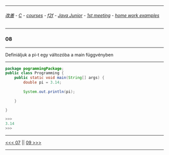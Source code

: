 
---

###### [改善](https://github.com/ttltrk/0C/blob/master/README.MD) - [C](https://github.com/ttltrk/PRG/blob/master/CODING.MD) - [courses](https://github.com/ttltrk/Courses/blob/master/README.MD) - [f2f](https://github.com/ttltrk/Courses/blob/master/F2F/F2F.MD) - [Java Junior](https://github.com/ttltrk/PRG/blob/master/JAVA/DOC/BJM/TOMI/JJ.MD) - [1st meeting](https://github.com/ttltrk/PRG/blob/master/JAVA/DOC/BJM/TOMI/01/1st.md) - [home work examples](https://github.com/ttltrk/PRG/blob/master/JAVA/DOC/BJM/TOMI/01/feladat.md)

---

### 08

---

Definiáljuk a pi-t egy változóba a main függvényben

---

```java
package pogrammingPackage;
public class Programming {
	public static void main(String[] args) {
		double pi = 3.14;	
				
		System.out.println(pi);
		
	}

}

>>>
3.14
>>>
```

---

[<<< 07](https://github.com/ttltrk/PRG/blob/master/JAVA/DOC/BJM/TOMI/01/EX/07/07.MD) ||
[09 >>>](https://github.com/ttltrk/PRG/blob/master/JAVA/DOC/BJM/TOMI/01/EX/09/09.MD)

---
